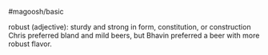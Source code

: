 #magoosh/basic

robust (adjective): sturdy and strong in form, constitution, or construction 
Chris preferred bland and mild beers, but Bhavin preferred a beer with more robust flavor. 
